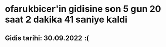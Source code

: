 # ofarukbicer'in gidisine son 5 gun 20 saat 2 dakika 41 saniye kaldi

## Gidis tarihi: 30.09.2022 :(